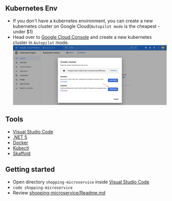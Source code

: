 ## Kubernetes Env

- If you don't have a kubernetes environment, you can create a new kubernetes cluster on Google Cloud(`Autopilot mode` is the cheapest - under $1)
- Head over to [Google Cloud Console](https://console.cloud.google.com) and create a new kubernetes cluster in `Autopilot` mode. ![Google Cloud Autopilot](.github/media/cloud_google_k8s_autopilot.png "Google Cloud Autopilot")

## Tools

- [Visual Studio Code](https://code.visualstudio.com)
- [.NET 5](https://dotnet.microsoft.com)
- [Docker](https://www.docker.com/get-started)
- [Kubectl](https://kubernetes.io/docs/tasks/tools/)
- [Skaffold](https://skaffold.dev)

## Getting started

- Open directory `shopping-microservice` inside [Visual Studio Code](https://code.visualstudio.com)
- `code shopping-microservice`
- Review [shopping-microservice/Readme.md](shopping-microservice/Readme.md)
